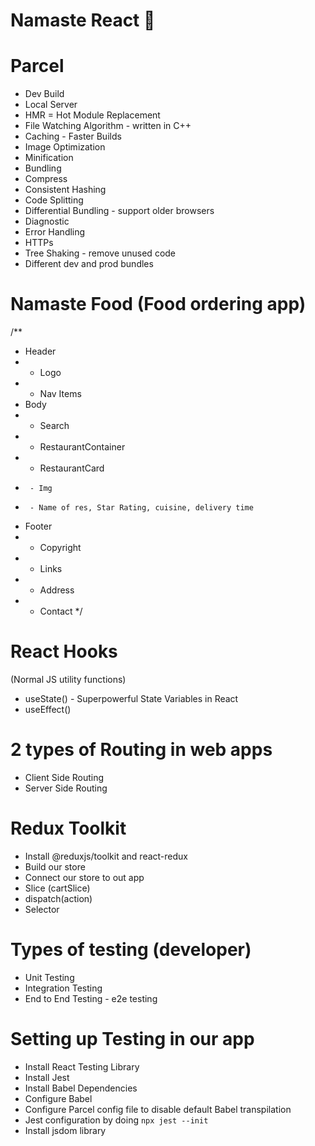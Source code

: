# Namaste React 🚀

# Parcel

- Dev Build
- Local Server
- HMR = Hot Module Replacement
- File Watching Algorithm - written in C++
- Caching - Faster Builds
- Image Optimization
- Minification
- Bundling
- Compress
- Consistent Hashing
- Code Splitting
- Differential Bundling - support older browsers
- Diagnostic
- Error Handling
- HTTPs
- Tree Shaking - remove unused code
- Different dev and prod bundles

# Namaste Food (Food ordering app)

/\*\*

- Header
- - Logo
- - Nav Items
- Body
- - Search
- - RestaurantContainer
- - RestaurantCard
-      - Img
-      - Name of res, Star Rating, cuisine, delivery time
- Footer
- - Copyright
- - Links
- - Address
- - Contact
    \*/

# React Hooks

(Normal JS utility functions)

- useState() - Superpowerful State Variables in React
- useEffect()

# 2 types of Routing in web apps

- Client Side Routing
- Server Side Routing

# Redux Toolkit

- Install @reduxjs/toolkit and react-redux
- Build our store
- Connect our store to out app
- Slice (cartSlice)
- dispatch(action)
- Selector

# Types of testing (developer)

- Unit Testing
- Integration Testing
- End to End Testing - e2e testing

# Setting up Testing in our app

- Install React Testing Library
- Install Jest
- Install Babel Dependencies
- Configure Babel
- Configure Parcel config file to disable default Babel transpilation
- Jest configuration by doing `npx jest --init`
- Install jsdom library
